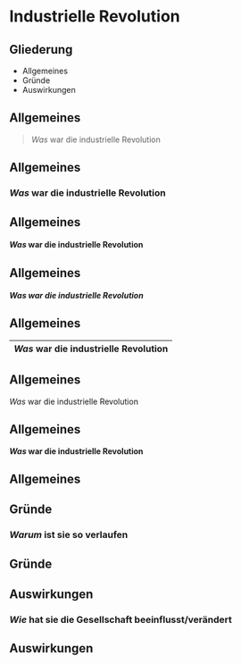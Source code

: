 # Industrielle Revolution



## Gliederung
+ Allgemeines
+ Gründe
+ Auswirkungen



## Allgemeines

> *Was* war die industrielle Revolution


## Allgemeines

### *Was* war die industrielle Revolution


## Allgemeines

#### *Was* war die industrielle Revolution


## Allgemeines

##### *Was* war die industrielle Revolution


## Allgemeines

| *Was* war die industrielle Revolution |
|---|


## Allgemeines

*Was* war die industrielle Revolution


## Allgemeines

***Was* war die industrielle Revolution**


## Allgemeines



## Gründe

### *Warum* ist sie so verlaufen


## Gründe



## Auswirkungen

### *Wie* hat sie die Gesellschaft beeinflusst/verändert


## Auswirkungen
